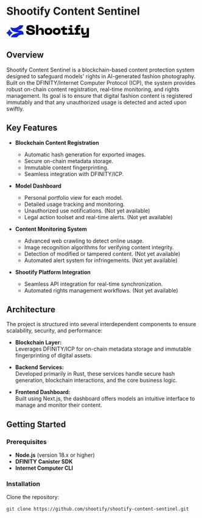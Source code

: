 # Shootify Content Sentinel

![Shootify Logo](./logo.png) <!-- Replace with the actual path to your logo if available -->

## Overview

Shootify Content Sentinel is a blockchain-based content protection system designed to safeguard models' rights in AI-generated fashion photography. Built on the DFINITY/Internet Computer Protocol (ICP), the system provides robust on-chain content registration, real-time monitoring, and rights management. Its goal is to ensure that digital fashion content is registered immutably and that any unauthorized usage is detected and acted upon swiftly.

## Key Features

- **Blockchain Content Registration**
    - Automatic hash generation for exported images.
    - Secure on-chain metadata storage.
    - Immutable content fingerprinting.
    - Seamless integration with DFINITY/ICP.

- **Model Dashboard**
    - Personal portfolio view for each model.
    - Detailed usage tracking and monitoring.
    - Unauthorized use notifications. (Not yet available)
    - Legal action toolset and real-time alerts. (Not yet available)

- **Content Monitoring System**
    - Advanced web crawling to detect online usage.
    - Image recognition algorithms for verifying content integrity.
    - Detection of modified or tampered content. (Not yet available)
    - Automated alert system for infringements. (Not yet available)

- **Shootify Platform Integration**
    - Seamless API integration for real-time synchronization. 
    - Automated rights management workflows. (Not yet available)

## Architecture

The project is structured into several interdependent components to ensure scalability, security, and performance:

- **Blockchain Layer:**  
  Leverages DFINITY/ICP for on-chain metadata storage and immutable fingerprinting of digital assets.

- **Backend Services:**  
  Developed primarily in Rust, these services handle secure hash generation, blockchain interactions, and the core business logic.

- **Frontend Dashboard:**  
  Built using Next.js, the dashboard offers models an intuitive interface to manage and monitor their content.

## Getting Started

### Prerequisites

- **Node.js** (version 18.x or higher)
- **DFINITY Canister SDK**
- **Internet Computer CLI**

### Installation

Clone the repository:

```bash
git clone https://github.com/shootify/shootify-content-sentinel.git
